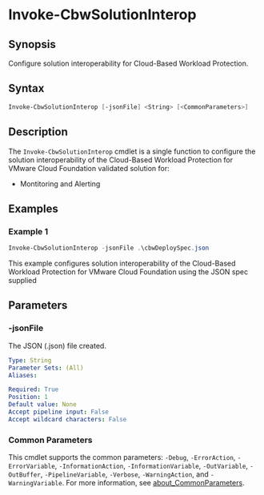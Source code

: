 # Invoke-CbwSolutionInterop

## Synopsis

Configure solution interoperability for Cloud-Based Workload Protection.

## Syntax

```powershell
Invoke-CbwSolutionInterop [-jsonFile] <String> [<CommonParameters>]
```

## Description

The `Invoke-CbwSolutionInterop` cmdlet is a single function to configure the solution interoperability of the
Cloud-Based Workload Protection for VMware Cloud Foundation validated solution for:

- Montitoring and Alerting

## Examples

### Example 1

```powershell
Invoke-CbwSolutionInterop -jsonFile .\cbwDeploySpec.json
```

This example configures solution interoperability of the Cloud-Based Workload Protection for VMware Cloud Foundation using the JSON spec supplied

## Parameters

### -jsonFile

The JSON (.json) file created.

```yaml
Type: String
Parameter Sets: (All)
Aliases:

Required: True
Position: 1
Default value: None
Accept pipeline input: False
Accept wildcard characters: False
```

### Common Parameters

This cmdlet supports the common parameters: `-Debug`, `-ErrorAction`, `-ErrorVariable`, `-InformationAction`, `-InformationVariable`, `-OutVariable`, `-OutBuffer`, `-PipelineVariable`, `-Verbose`, `-WarningAction`, and `-WarningVariable`. For more information, see [about_CommonParameters](http://go.microsoft.com/fwlink/?LinkID=113216).
